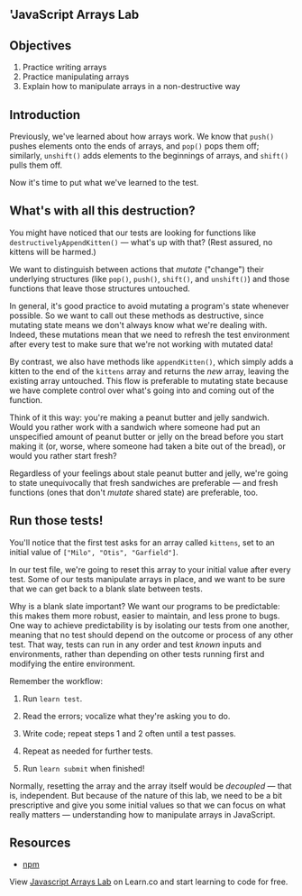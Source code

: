 'JavaScript Arrays Lab
---

## Objectives

1. Practice writing arrays
2. Practice manipulating arrays
3. Explain how to manipulate arrays in a non-destructive way

## Introduction

Previously, we've learned about how arrays work. We know that `push()` pushes elements onto the ends of arrays, and `pop()` pops them off; similarly, `unshift()` adds elements to the beginnings of arrays, and `shift()` pulls them off.

Now it's time to put what we've learned to the test.

## What's with all this destruction?

You might have noticed that our tests are looking for functions like `destructivelyAppendKitten()` — what's up with that? (Rest assured, no kittens will be harmed.)

We want to distinguish between actions that _mutate_ ("change") their underlying structures (like `pop()`, `push()`, `shift()`, and `unshift()`) and those functions that leave those structures untouched.

In general, it's good practice to avoid mutating a program's state whenever possible. So we want to call out these methods as destructive, since mutating state means we don't always know what we're dealing with. Indeed, these mutations mean that we need to refresh the test environment after every test to make sure that we're not working with mutated data!

By contrast, we also have methods like `appendKitten()`, which simply adds a kitten to the end of the `kittens` array and returns the _new_ array, leaving the existing array untouched. This flow is preferable to mutating state because we have complete control over what's going into and coming out of the function.

Think of it this way: you're making a peanut butter and jelly sandwich. Would you rather work with a sandwich where someone had put an unspecified amount of peanut butter or jelly on the bread before you start making it (or, worse, where someone had taken a bite out of the bread), or would you rather start fresh?

Regardless of your feelings about stale peanut butter and jelly, we're going to state unequivocally that fresh sandwiches are preferable — and fresh functions (ones that don't _mutate_ shared state) are preferable, too.

## Run those tests!

You'll notice that the first test asks for an array called `kittens`, set to an initial value of `["Milo", "Otis", "Garfield"]`.

In our test file, we're going to reset this array to your initial value after every test. Some of our tests manipulate arrays in place, and we want to be sure that we can get back to a blank slate between tests.

Why is a blank slate important? We want our programs to be predictable: this makes them more robust, easier to maintain, and less prone to bugs. One way to achieve predictability is by isolating our tests from one another, meaning that no test should depend on the outcome or process of any other test. That way, tests can run in any order and test _known_ inputs and environments, rather than depending on other tests running first and modifying the entire environment.

Remember the workflow:

1. Run `learn test`.

2. Read the errors; vocalize what they're asking you to do.

3. Write code; repeat steps 1 and 2 often until a test passes.

4. Repeat as needed for further tests.

5. Run `learn submit` when finished!

Normally, resetting the array and the array itself would be _decoupled_ — that is, independent. But because of the nature of this lab, we need to be a bit prescriptive and give you some initial values so that we can focus on what really matters — understanding how to manipulate arrays in JavaScript.

## Resources

- [npm](https://npmjs.org)

<p class='util--hide'>View <a href='https://learn.co/lessons/javascript-arrays-lab'>Javascript Arrays Lab</a> on Learn.co and start learning to code for free.</p>
